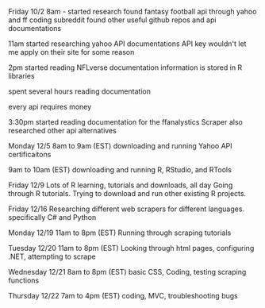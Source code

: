 Friday 10/2 
8am - started research
found fantasy football api through yahoo and ff coding subreddit
found other useful github repos and api documentations

11am started researching yahoo API documentations
API key wouldn't let me apply on their site for some reason

2pm started reading NFLverse documentation
information is stored in R libraries

spent several hours reading documentation

every api requires money

3:30pm started reading documentation for the ffanalystics Scraper
also researched other api alternatives

Monday 12/5
8am to 9am (EST)
downloading and running Yahoo API certificaitons

9am to 10am (EST)
downloading and running R, RStudio, and RTools

Friday 12/9
Lots of R learning, tutorials and downloads, all day
Going through R tutorials. Trying to download and run other existing R projects.

Friday 12/16
Researching different web scrapers for different languages. specifically C# and Python

Monday 12/19 11am to 8pm (EST)
Running through scraping tutorials

Tuesday 12/20 11am to 8pm (EST)
Looking through html pages, configuring .NET, attempting to scrape

Wednesday 12/21 8am to 8pm (EST)
basic CSS, Coding, testing scraping functions

Thursday 12/22 7am to 4pm (EST)
coding, MVC, troubleshooting bugs

